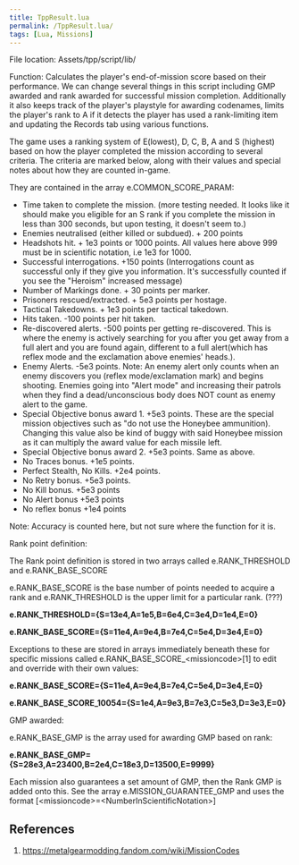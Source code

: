 ```yaml
---
title: TppResult.lua
permalink: /TppResult.lua/
tags: [Lua, Missions]
---
```


File location: Assets/tpp/script/lib/

Function: Calculates the player's end-of-mission score based on their
performance. We can change several things in this script including GMP
awarded and rank awarded for successful mission completion. Additionally
it also keeps track of the player's playstyle for awarding codenames,
limits the player's rank to A if it detects the player has used a
rank-limiting item and updating the Records tab using various functions.

The game uses a ranking system of E(lowest), D, C, B, A and S (highest)
based on how the player completed the mission according to several
criteria. The criteria are marked below, along with their values and
special notes about how they are counted in-game.

They are contained in the array e.COMMON_SCORE_PARAM:

  - Time taken to complete the mission. (more testing needed. It looks
    like it should make you eligible for an S rank if you complete the
    mission in less than 300 seconds, but upon testing, it doesn't seem
    to.)
  - Enemies neutralised (either killed or subdued). + 200 points
  - Headshots hit. + 1e3 points or 1000 points. All values here above
    999 must be in scientific notation, i.e 1e3 for 1000.
  - Successful interrogations. +150 points (Interrogations count as
    successful only if they give you information. It's successfully
    counted if you see the "Heroism" increased message)
  - Number of Markings done. + 30 points per marker.
  - Prisoners rescued/extracted. + 5e3 points per hostage.
  - Tactical Takedowns. + 1e3 points per tactical takedown.
  - Hits taken. -100 points per hit taken.
  - Re-discovered alerts. -500 points per getting re-discovered. This is
    where the enemy is actively searching for you after you get away
    from a full alert and you are found again, different to a full
    alert(which has reflex mode and the exclamation above enemies'
    heads.).
  - Enemy Alerts. -5e3 points. Note: An enemy alert only counts when an
    enemy discovers you (reflex mode/exclamation mark) and begins
    shooting. Enemies going into "Alert mode" and increasing their
    patrols when they find a dead/unconscious body does NOT count as
    enemy alert to the game.
  - Special Objective bonus award 1. +5e3 points. These are the special
    mission objectives such as "do not use the Honeybee ammunition).
    Changing this value also be kind of buggy with said Honeybee mission
    as it can multiply the award value for each missile left.
  - Special Objective bonus award 2. +5e3 points. Same as above.
  - No Traces bonus. +1e5 points.
  - Perfect Stealth, No Kills. +2e4 points.
  - No Retry bonus. +5e3 points.
  - No Kill bonus. +5e3 points
  - No Alert bonus +5e3 points
  - No reflex bonus +1e4 points

Note: Accuracy is counted here, but not sure where the function for it
is.

Rank point definition:

The Rank point definition is stored in two arrays called
e.RANK_THRESHOLD and e.RANK_BASE_SCORE

e.RANK_BASE_SCORE is the base number of points needed to acquire a
rank and e.RANK_THRESHOLD is the upper limit for a particular rank.
(???)

**e.RANK_THRESHOLD={S=13e4,A=1e5,B=6e4,C=3e4,D=1e4,E=0}**

**e.RANK_BASE_SCORE={S=11e4,A=9e4,B=7e4,C=5e4,D=3e4,E=0}**

Exceptions to these are stored in arrays immediately beneath these for
specific missions called e.RANK_BASE_SCORE_\<missioncode\>\[1\] to edit
and override with their own values:

**e.RANK_BASE_SCORE={S=11e4,A=9e4,B=7e4,C=5e4,D=3e4,E=0}**

**e.RANK_BASE_SCORE_10054={S=1e4,A=9e3,B=7e3,C=5e3,D=3e3,E=0}**

GMP awarded:

e.RANK_BASE_GMP is the array used for awarding GMP based on rank:

**e.RANK_BASE_GMP={S=28e3,A=23400,B=2e4,C=18e3,D=13500,E=9999}**

Each mission also guarantees a set amount of GMP, then the Rank GMP is
added onto this. See the array e.MISSION_GUARANTEE_GMP and uses the
format \[\<missioncode\>=\<NumberInScientificNotation\>\]

## References

1.  <https://metalgearmodding.fandom.com/wiki/MissionCodes>
